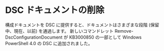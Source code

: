 # DSC ドキュメントの削除

構成ドキュメントを DSC に提供すると、ドキュメントはさまざまな段階 (保留中、現在、以前) を通過します。 新しいコマンドレット Remove-DscConfigurationDocument が KB3000850 の一部として Windows PowerShell 4.0 の DSC に追加されました。 



<!--HONumber=Oct16_HO1-->


